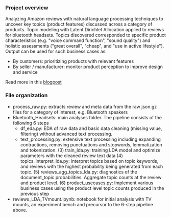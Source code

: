 ### Project overview
Analyzing Amazon reviews with natural language processing techniques to uncover key topics (product features) discussed across a category of products. Topic modeling with Latent Dirichlet Allocation applied to reviews for bluetooth headsets. Topics discovered corresponded to specific product characteristics (e.g. "voice command function", "sound quality") and holistic assessments ("great overall", "cheap", and "use in active lifestyle"). Output can be used for such business cases as:
- By customers: prioritizing products with relevant features  
- By seller / manufacturer: monitor product perception to improve design and service

Read more in this [blogpost](https://nycdatascience.com/blog/student-works/learning-category-wise-product-features-from-amazon-reviews/)

### File organization
- process_raw.py: extracts review and meta data from the raw json.gz files for a category of interest, e.g. Bluetooth speakers
- Bluetooth_Headsets: main analyses folder. The pipeline consists of the following 6 steps  
  - df_eda.py: EDA of raw data and basic data cleaning (missing value, filtering) without advanced text processing.
  - text_processing.py: extensive text processing including expanding contractions, removing punctuations and stopwords, lemmatization and tokenization.
    (3) train_lda.py: training LDA model and optimize parameters with the cleaned review text data
    (4) topics_interpret_lda.py: interpret topics based on topic keywords, and reviews with the highest probability being generated from each topic. 
    (5) reviews_agg_topics_lda.py: diagnostics of the document_topic probabilities. Aggregate topic counts at the review and product level.
    (6) product_usecases.py: Implement various business cases using the product level topic counts produced in the previous step 
- reviews_LDA_TVmount.ipynb: notebook for initial analysis with TV mounts, an experiment bench and precursor to the 6-step pipeline above.

